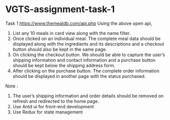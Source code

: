 # VGTS-assignment-task-1

Task 1
https://www.themealdb.com/api.php
Using the above open api,

1. List any 10 meals in card view along with the name filter.
2. Once clicked on an individual meal. The complete meal data should be displayed along with the ingredients and its descriptions and a checkout button should also be kept in the same page.
3. On clicking the checkout button. We should be able to capture the user’s shipping information and contact information and a purchase button should be kept below the shipping address form.
4. After clicking on the purchase button. The complete order information should be displayed in another page with the status purchased.

Note :

1. The user’s shipping information and order details should be removed on refresh and redirected to the home page.
2. Use Antd ui for front-end development
3. Use Redux for state management
